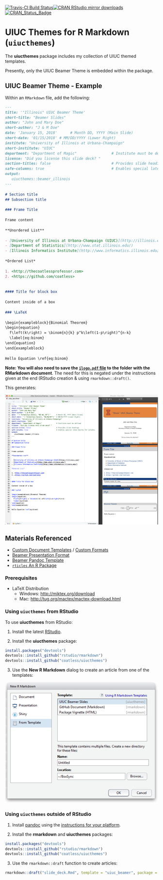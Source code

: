 
[![Travis-CI Build
Status](https://travis-ci.org/coatless/uiucthemes.svg?branch=master)](https://travis-ci.org/coatless/uiucthemes)[![CRAN
RStudio mirror
downloads](http://cranlogs.r-pkg.org/badges/uiucthemes)](http://www.r-pkg.org/pkg/uiucthemes)
[![CRAN\_Status\_Badge](http://www.r-pkg.org/badges/version/uiucthemes)](https://cran.r-project.org/package=uiucthemes)

# UIUC Themes for R Markdown (`uiucthemes`)

The **uiucthemes** package includes my collection of UIUC themed
templates.

Presently, only the UIUC Beamer Theme is embedded within the package.

## UIUC Beamer Theme - Example

Within an `RMarkdown` file, add the following:

``` md
---
title: '"Illinois" UIUC Beamer Theme'
short-title: "Beamer Slides"
author: "John and Mary Doe"
short-author: "J & M Doe"
date: 'January 15, 2018'      # Month DD, YYYY (Main Slide)
short-date: '01/15/2018' # MM/DD/YYYY (Lower Right)
institute: "University of Illinois at Urbana-Champaign"
short-institute: "UIUC"
department: "Department of Magic"                # Institute must be defined
license: "Did you license this slide deck? "
section-titles: false                            # Provides slide headings
safe-columns: true                               # Enables special latex macros for columns.
output: 
   uiucthemes::beamer_illinois
---

# Section title     
## Subsection title 

### Frame Title

Frame content 

**Unordered List**

- [University of Illinois at Urbana-Champaign (UIUC)](http://illinois.edu)
- [Department of Statistics](http://www.stat.illinois.edu/)
- [Illinois Informatics Institute](http://www.informatics.illinois.edu/)

*Ordered List*

1. <http://thecoatlessprofessor.com>
2. <https://github.com/coatless>


#### Title for block box

Content inside of a box 

### \LaTeX

\begin{exampleblock}{Binomial Theorem}
\begin{equation} 
  f\left(k\right) = \binom{n}{k} p^k\left(1-p\right)^{n-k}
  \label{eq:binom}
\end{equation} 
\end{exampleblock}

Hello Equation \ref{eq:binom}
```

**Note: You will also need to save the [`ilogo.pdf`
file](https://github.com/coatless/uiucthemes/blob/master/inst/rmarkdown/templates/uiuc_beamer/skeleton/ilogo.pdf)
to the folder with the RMarkdown document**. The need for this is
negated under the instructions given at the end (RStudio creation &
using `rmarkdown::draft()`.

This generates:

![](beamer_illinois_slide_example.png)

## Materials Referenced

  - [Custom Document
    Templates](http://rmarkdown.rstudio.com/developer_document_templates.html)
    / [Custom
    Formats](http://rmarkdown.rstudio.com/developer_custom_formats.html)
  - [Beamer Presentation
    Format](http://rmarkdown.rstudio.com/beamer_presentation_format.html)
  - [Beamer Pandoc
    Template](https://github.com/jgm/pandoc-templates/blob/master/default.beamer)
  - [`rticles` An R Package](https://github.com/rstudio/rticles)

### Prerequisites

  - LaTeX Distribution
      - Windows: <http://miktex.org/download>
      - Mac: <http://tug.org/mactex/mactex-download.html>

### Using `uiucthemes` from RStudio

To use **uiucthemes** from RStudio:

1)  Install the latest
    [RStudio](http://www.rstudio.com/products/rstudio/download/).

2)  Install the **uiucthemes** package:

<!-- end list -->

``` r
install.packages("devtools")
devtools::install_github("rstudio/rmarkdown")
devtools::install_github("coatless/uiucthemes")
```

3)  Use the **New R Markdown** dialog to create an article from one of
    the templates:

![New R Markdown](uiucthemes.png)

### Using `uiucthemes` outside of RStudio

1)  Install [pandoc](http://johnmacfarlane.net/pandoc/) using the
    [instructions for your
    platform](https://github.com/rstudio/rmarkdown/blob/master/PANDOC.md).

2)  Install the **rmarkdown** and **uiucthemes** packages:

<!-- end list -->

``` r
install.packages("devtools")
devtools::install_github("rstudio/rmarkdown")
devtools::install_github("coatless/uiucthemes")
```

3)  Use the `rmarkdown::draft` function to create
articles:

<!-- end list -->

``` r
rmarkdown::draft("slide_deck.Rmd", template = "uiuc_beamer", package = "uiucthemes")
```
